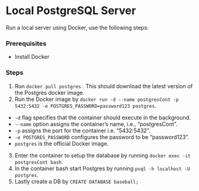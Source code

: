 # Local PostgreSQL Server

Run a local server using Docker, use the following steps:

### Prerequisites

- Install Docker

### Steps

1. Run `docker pull postgres` . This should download the latest version of the Postgres docker image.
2. Run the Docker image by `docker run -d --name postgresCont -p 5432:5432 -e POSTGRES_PASSWORD=password123 postgres`. 
  - `-d` flag specifies that the container should execute in the background.
  - `--name` option assigns the container’s name, i.e., “postgresCont”.
  - `-p` assigns the port for the container i.e. “5432:5432”.
  - `-e POSTGRES_PASSWORD` configures the password to be “password123”.
  - `postgres` is the official Docker image.
3. Enter the container to setup the database by running `docker exec -it postgresCont bash`.
4. In the container bash start Postgres by running `psql -h localhost -U postgres`.
5. Lastly create a DB by `CREATE DATABASE baseball;`

